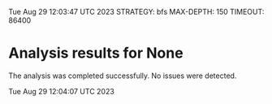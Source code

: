 Tue Aug 29 12:03:47 UTC 2023
STRATEGY: bfs
MAX-DEPTH: 150
TIMEOUT: 86400
# Analysis results for None
The analysis was completed successfully. No issues were detected.

Tue Aug 29 12:04:07 UTC 2023

